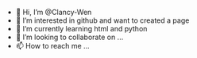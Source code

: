 - 👋 Hi, I’m @Clancy-Wen
- 👀 I’m interested in github and want to created a page 
- 🌱 I’m currently learning html and python 
- 💞️ I’m looking to collaborate on ...
- 📫 How to reach me ...

<!---
Clancy-Wen/Clancy-Wen is a ✨ special ✨ repository because its `README.md` (this file) appears on your GitHub profile.
You can click the Preview link to take a look at your changes.
--->

